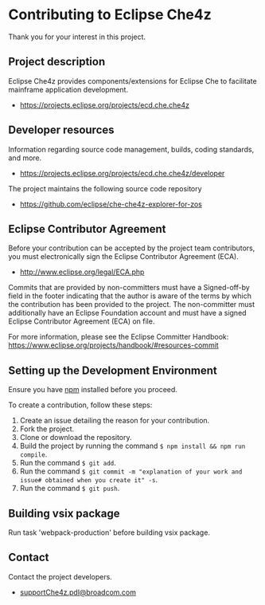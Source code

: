 # Contributing to Eclipse Che4z

Thank you for your interest in this project.

## Project description

Eclipse Che4z provides components/extensions for Eclipse Che to facilitate mainframe application development.

* https://projects.eclipse.org/projects/ecd.che.che4z

## Developer resources
Information regarding source code management, builds, coding standards, and more.

* https://projects.eclipse.org/projects/ecd.che.che4z/developer

The project maintains the following source code repository

* https://github.com/eclipse/che-che4z-explorer-for-zos

## Eclipse Contributor Agreement

Before your contribution can be accepted by the project team contributors, you must electronically sign the Eclipse Contributor Agreement (ECA).

* http://www.eclipse.org/legal/ECA.php

Commits that are provided by non-committers must have a Signed-off-by field in the footer indicating that the author is aware of the terms by which the contribution has been provided to the project. The non-committer must additionally have an Eclipse Foundation account and must have a signed Eclipse Contributor Agreement (ECA) on file.

For more information, please see the Eclipse Committer Handbook:
https://www.eclipse.org/projects/handbook/#resources-commit

## Setting up the Development Environment

Ensure you have [npm](https://www.npmjs.com/) installed before you proceed.

To create a contribution, follow these steps:

1. Create an issue detailing the reason for your contribution.
2. Fork the project.
3. Clone or download the repository.
4. Build the project by running the command `$ npm install && npm run compile`.
5. Run the command `$ git add`.
6. Run the command `$ git commit -m "explanation of your work and issue# obtained when you create it" -s`.
7. Run the command `$ git push`.

## Building vsix package

Run task 'webpack-production' before building vsix package.

## Contact

Contact the project developers.

* supportChe4z.pdl@broadcom.com
